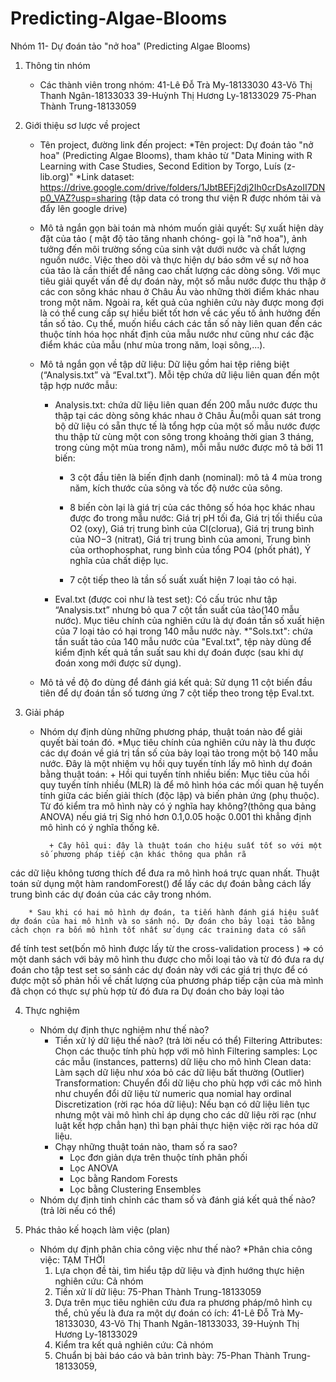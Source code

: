 # Predicting-Algae-Blooms
Nhóm 11- Dự đoán tảo "nở hoa" (Predicting Algae Blooms)

1. Thông tin nhóm
	- Các thành viên trong nhóm:
		41-Lê Đỗ Trà My-18133030
		43-Võ Thị Thanh Ngân-18133033
		39-Huỳnh Thị Hương Ly-18133029
		75-Phan Thành Trung-18133059

2. Giới thiệu sơ lược về project
	- Tên project, đường link đến project:
		*Tên project: Dự đoán tảo "nở hoa" (Predicting Algae Blooms), tham khảo từ "Data Mining with R Learning with Case Studies, Second Edition by Torgo, Luís (z-lib.org)"
		*Link dataset: https://drive.google.com/drive/folders/1JbtBEFj2dj2Ih0crDsAzoII7DNp0_VAZ?usp=sharing (tập data có trong thư viện R được nhóm tải và đẩy lên google drive)
	- Mô tả ngắn gọn bài toán mà nhóm muốn giải quyết: Sự xuất hiện dày đặt của tảo ( mật độ tảo tăng nhanh chóng- gọi là "nở hoa"),  ảnh tưởng đến môi trường sống của 
sinh vật dưới nước và chất lượng nguồn nước. Việc theo dõi và thực hiện dự báo sớm về sự nở hoa của tảo là cần thiết để nâng cao chất lượng các dòng sông.
Với mục tiêu giải quyết vấn đề dự đoán này, một số mẫu nước được thu thập ở các con sông khác nhau ở Châu Âu vào những thời điểm khác nhau trong một năm.
Ngoài ra, kết quả của nghiên cứu này được mong đợi là có thể cung cấp sự hiểu biết tốt hơn về các yếu tố ảnh hưởng đến tần số tảo. Cụ thể, muốn hiểu cách các tần số này 
liên quan đến các thuộc tính hóa học nhất định của mẫu nước như cũng như các đặc điểm khác của mẫu (như mùa trong năm, loại sông,...).

	- Mô tả ngắn gọn về tập dữ liệu: Dữ liệu gồm hai tệp riêng biệt (“Analysis.txt” và “Eval.txt”). Mỗi tệp chứa dữ liệu liên quan đến một tập hợp nước mẫu:
		* Analysis.txt: chứa dữ liệu liên quan đến 200 mẫu nước được thu thập tại các dòng sông khác nhau ở Châu Âu(mỗi quan sát trong bộ dữ liệu có sẵn thực tế là tổng hợp của một số mẫu nước được thu thập từ cùng một con sông trong khoảng thời gian 3 tháng,
trong cùng một mùa trong năm), mỗi mẫu nước được mô tả bởi 11 biến:
			+ 3 cột đầu tiên là biến định danh (nominal): mô tả 4 mùa trong năm, kích thước của sông và tốc độ nước của sông.

			+ 8 biến còn lại là giá trị của các thông số hóa học khác nhau được đo trong mẫu nước: Giá trị pH tối đa, Giá trị tối thiểu của O2 (oxy), Giá trị trung bình của Cl(clorua), Giá trị trung bình của NO−3 (nitrat),
Giá trị trung bình của amoni, Trung bình của orthophosphat, rung bình của tổng PO4 (phốt phát), Ý nghĩa của chất diệp lục.

			+ 7 cột tiếp theo là tần số suất xuất hiện 7 loại tảo có hại.

		* Eval.txt (được coi như là test set): Có cấu trúc như tập “Analysis.txt” nhưng bỏ qua 7 cột tần suất của tảo(140 mẫu nước). Mục tiêu chính của nghiên cứu là dự đoán tần 
số xuất hiện của 7 loại tảo có hại trong 140 mẫu nước này.
		*"Sols.txt": chứa tần suất tảo của 140 mẫu nước của "Eval.txt", tệp này dùng để kiểm định kết quả tần suất sau khi dự đoán được (sau khi dự đoán
xong mới được sử dụng).
	- Mô tả về độ đo dùng để đánh giá kết quả: Sử dụng 11 cột biến đầu tiên để dự đoán tần số tương ứng 7 cột tiếp theo trong tệp Eval.txt.

3. Giải pháp
	- Nhóm dự định dùng những phương pháp, thuật toán nào để giải quyết bài toán đó.
		*Mục tiêu chính của nghiên cứu này là thu được các dự đoán về giá trị tần số của bảy loại tảo trong một bộ 140 mẫu nước. Đây là một nhiệm vụ hồi quy tuyến tính
lấy mô hình dự đoán bằng thuật toán: 
			+ Hồi qui tuyến tính nhiều biến: Mục tiêu của hồi quy tuyến tính nhiều (MLR) là để mô hình hóa các mối quan hệ tuyến tính giữa các biến giải thích (độc lập) và biến phản ứng (phụ thuộc).
Từ đó kiểm tra mô hình này có ý nghĩa hay không?(thông qua bảng ANOVA) nếu giá trị Sig nhỏ hơn 0.1,0.05 hoặc 0.001 thì khẳng định mô hình có ý nghĩa thống kê.

			+ Cây hồi qui: đây là thuật toán cho hiệu suất tốt so với một số phương pháp tiếp cận khác thông qua phân rã 
các dữ liệu không tương thích để đưa ra mô hình hoá trực quan nhất. Thuật toán sử dụng một hàm randomForest() để lấy các dự đoán bằng cách 
lấy trung bình các dự đoán của các cây trong nhóm.
	
		* Sau khi có hai mô hình dự đoán, ta tiến hành đánh giá hiệu suất dự đoán của hai mô hình và so sánh nó. Dự đoán cho bảy loại tảo bằng cách chọn ra bốn mô hình tốt nhất sử dụng các training data có sẵn 
để tính test set(bốn mô hình được lấy từ the cross-validation process )  => có một danh sách với bảy mô hình thu được cho mỗi loại tảo và từ đó đưa ra dự đoán cho tập test set
so sánh các dự đoán này với các giá trị thực để có được một số phản hồi về chất lượng của phương pháp tiếp cận của mà mình đã chọn có thực sự phù hợp từ đó đưa ra Dự đoán cho bảy loại tảo
	

4. Thực nghiệm
	- Nhóm dự định thực nghiệm như thế nào?
		- Tiền xử lý dữ liệu thế nào? (trả lời nếu có thể)
			Filtering Attributes: Chọn các thuộc tính phù hợp với mô hình
			Filtering samples: Lọc các mẫu (instances, patterns) dữ liệu cho mô hình
			Clean data: Làm sạch dữ liệu như xóa bỏ các dữ liệu bất thường (Outlier) 
			Transformation: Chuyển đổi dữ liệu cho phù hợp với các mô hình như chuyển đổi dữ liệu từ numeric qua nomial hay ordinal
			Discretization (rời rạc hóa dữ liệu): Nếu bạn có dữ liệu liên tục nhưng một vài mô hình chỉ áp dụng cho các dữ liệu rời rạc (như luật kết hợp chẳn hạn) thì bạn phải thực hiện việc rời rạc hóa dữ liệu.
		- Chạy những thuật toán nào, tham số ra sao?
			+ Lọc đơn giản dựa trên thuộc tính phân phối
			+ Lọc ANOVA
			+ Lọc bằng Random Forests
			+ Lọc bằng Clustering Ensembles
	- Nhóm dự định tinh chỉnh các tham số và đánh giá kết quả thế nào? (trả lời nếu có thể)

5. Phác thảo kế hoạch làm việc (plan)
	- Nhóm dự định phân chia công việc như thế nào?
		*Phân chia công việc: TẠM THỜI
		1. Lựa chọn đề tài, tìm hiểu tập dữ liệu và định hướng thực hiện nghiên cứu: Cả nhóm
		2. Tiền xử lí dữ liệu: 75-Phan Thành Trung-18133059
		3. Dựa trên mục tiêu nghiên cứu đưa ra phương pháp/mô hình cụ thể, chủ yếu là đưa ra một dự đoán có ích: 41-Lê Đỗ Trà My-18133030, 43-Võ Thị Thanh Ngân-18133033, 39-Huỳnh Thị Hương Ly-18133029
		4. Kiểm tra kết quả nghiên cứu: Cả nhóm
		5. Chuẩn bị bài báo cáo và bản trình bày: 75-Phan Thành Trung-18133059, 
